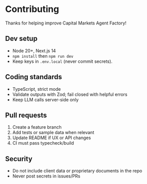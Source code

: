 # Contributing

Thanks for helping improve Capital Markets Agent Factory!

## Dev setup
- Node 20+, Next.js 14
- `npm install` then `npm run dev`
- Keep keys in `.env.local` (never commit secrets).

## Coding standards
- TypeScript, strict mode
- Validate outputs with Zod; fail closed with helpful errors
- Keep LLM calls server-side only

## Pull requests
1. Create a feature branch
2. Add tests or sample data when relevant
3. Update README if UX or API changes
4. CI must pass typecheck/build

## Security
- Do not include client data or proprietary documents in the repo
- Never post secrets in issues/PRs

